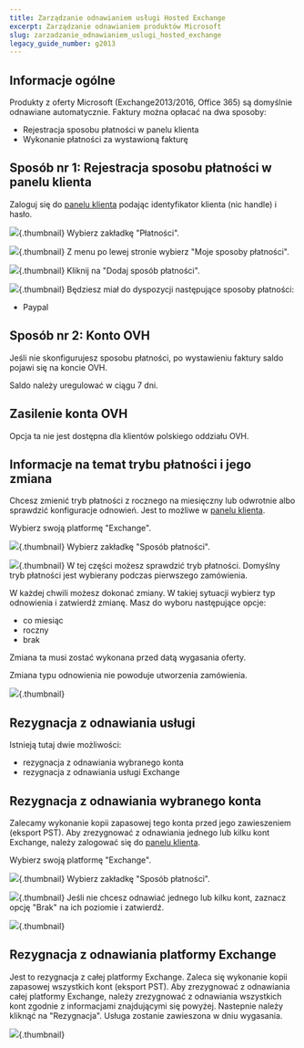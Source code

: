 ```yaml
---
title: Zarządzanie odnawianiem usługi Hosted Exchange
excerpt: Zarządzanie odnawianiem produktów Microsoft
slug: zarzadzanie_odnawianiem_uslugi_hosted_exchange
legacy_guide_number: g2013
---
```



## Informacje ogólne
Produkty z oferty Microsoft (Exchange2013/2016, Office 365) są domyślnie odnawiane automatycznie. Faktury można opłacać na dwa sposoby:

- Rejestracja sposobu płatności w panelu klienta
- Wykonanie płatności za wystawioną fakturę




## Sposób nr 1: Rejestracja sposobu płatności w panelu klienta
Zaloguj się do [panelu klienta](https://www.ovh.com/manager/web) podając identyfikator klienta (nic handle) i hasło.

![](images/img_3383.jpg){.thumbnail}
Wybierz zakładkę "Płatności".

![](images/img_3386.jpg){.thumbnail}
Z menu po lewej stronie wybierz "Moje sposoby płatności".

![](images/img_3384.jpg){.thumbnail}
Kliknij na "Dodaj sposób płatności".

![](images/img_3385.jpg){.thumbnail}
Będziesz miał do dyspozycji następujące sposoby płatności:


- Paypal




## Sposób nr 2: Konto OVH
Jeśli nie skonfigurujesz sposobu płatności, po wystawieniu faktury saldo pojawi się na koncie OVH. 

Saldo należy uregulować w ciągu 7 dni.


## Zasilenie konta OVH
Opcja ta nie jest dostępna dla klientów polskiego oddziału OVH.


## Informacje na temat trybu płatności i jego zmiana
Chcesz zmienić tryb płatności z rocznego na miesięczny lub odwrotnie albo sprawdzić konfiguracje odnowień. Jest to możliwe w [panelu klienta](https://www.ovh.com/manager/web).

Wybierz swoją platformę "Exchange".

![](images/img_3392.jpg){.thumbnail}
Wybierz zakładkę "Sposób płatności".

![](images/img_3402.jpg){.thumbnail}
W tej części możesz sprawdzić tryb płatności. Domyślny tryb płatności jest wybierany podczas pierwszego zamówienia. 

W każdej chwili możesz dokonać zmiany. W takiej sytuacji wybierz typ odnowienia i zatwierdź zmianę. Masz do wyboru następujące opcje:


- co miesiąc
- roczny
- brak


Zmiana ta musi zostać wykonana przed datą wygasania oferty. 

Zmiana typu odnowienia nie powoduje utworzenia zamówienia.

![](images/img_3397.jpg){.thumbnail}


## Rezygnacja z odnawiania usługi
Istnieją tutaj dwie możliwości:


- rezygnacja z odnawiania wybranego konta
- rezygnacja z odnawiania usługi Exchange



## Rezygnacja z odnawiania wybranego konta

Zalecamy wykonanie kopii zapasowej tego konta przed jego zawieszeniem (eksport PST).
Aby zrezygnować z odnawiania jednego lub kilku kont Exchange, należy zalogować się do [panelu klienta](https://www.ovh.com/manager/web).

Wybierz swoją platformę "Exchange".

![](images/img_3392.jpg){.thumbnail}
Wybierz zakładkę "Sposób płatności".

![](images/img_3402.jpg){.thumbnail}
Jeśli nie chcesz odnawiać jednego lub kilku kont, zaznacz opcję "Brak" na ich poziomie i zatwierdź.

![](images/img_3394.jpg){.thumbnail}

## Rezygnacja z odnawiania platformy Exchange

Jest to rezygnacja z całej platformy Exchange. Zaleca się wykonanie kopii zapasowej wszystkich kont (eksport PST).
Aby zrezygnować z odnawiania całej platformy Exchange, należy zrezygnować z odnawiania wszystkich kont zgodnie z informacjami znajdującymi się powyżej. Nastepnie należy kliknąć na "Rezygnacja". Usługa zostanie zawieszona w dniu wygasania.

![](images/img_3403.jpg){.thumbnail}

